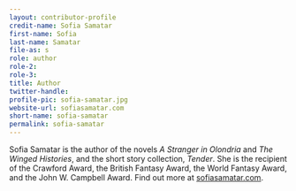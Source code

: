 ```yaml
---
layout: contributor-profile
credit-name: Sofia Samatar
first-name: Sofia
last-name: Samatar
file-as: s
role: author
role-2:
role-3:
title: Author
twitter-handle:
profile-pic: sofia-samatar.jpg
website-url: sofiasamatar.com
short-name: sofia-samatar
permalink: sofia-samatar
---
```

Sofia Samatar is the author of the novels _A Stranger in Olondria_ and _The Winged Histories_, and the short story collection, _Tender_. She is the recipient of the Crawford Award, the British Fantasy Award, the World Fantasy Award, and the John W. Campbell Award. Find out more at [sofiasamatar.com](http://sofiasamatar.com).
